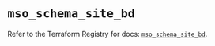 # `mso_schema_site_bd`

Refer to the Terraform Registry for docs: [`mso_schema_site_bd`](https://registry.terraform.io/providers/ciscodevnet/mso/1.5.3/docs/resources/schema_site_bd).
